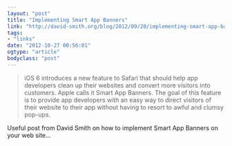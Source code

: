 ```yaml
---
layout: "post"
title: "Implementing Smart App Banners"
link: "http://david-smith.org/blog/2012/09/20/implementing-smart-app-banners/"
tags: 
- "links"
date: "2012-10-27 00:56:01"
ogtype: "article"
bodyclass: "post"
---
```


> iOS 6 introduces a new feature to Safari that should help app developers clean up their websites and convert more visitors into customers. Apple calls it Smart App Banners. The goal of this feature is to provide app developers with an easy way to direct visitors of their website to their app without having to resort to awful and clumsy pop-ups.

Useful post from David Smith on how to implement Smart App Banners on your web site…